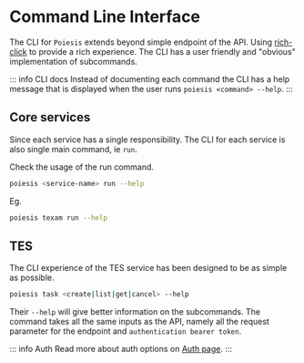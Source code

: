 # Command Line Interface

The CLI for `Poiesis` extends beyond simple endpoint of the API. Using
[rich-click](https://github.com/ewels/rich-click) to provide a rich
experience. The CLI has a user friendly and "obvious" implementation of
subcommands.

::: info CLI docs
Instead of documenting each command the CLI has a help message that is displayed
when the user runs `poiesis <command> --help`.
:::

## Core services

Since each service has a single responsibility. The CLI for each service is also
single main command, ie `run`.

Check the usage of the run command.

```bash
poiesis <service-name> run --help
```

Eg.

```bash
poiesis texam run --help
```

## TES

The CLI experience of the TES service has been designed to be as simple as
possible.

```bash
poiesis task <create|list|get|cancel> --help
```

Their `--help` will give better information on the subcommands. The command
takes all the same inputs as the API, namely all the request parameter for the
endpoint and `authentication bearer token`.

::: info Auth
Read more about auth options on [Auth page](./auth).
:::
